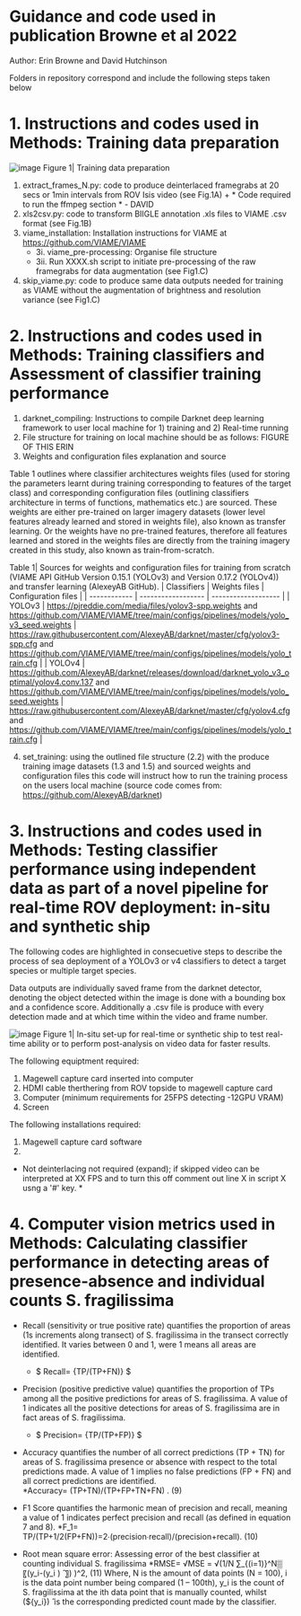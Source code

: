 # Guidance and code used in publication Browne et al 2022

Author: Erin Browne and David Hutchinson 

Folders in repository correspond and include the following steps taken below

# 1. Instructions and codes used in Methods: Training data preparation

![image](https://user-images.githubusercontent.com/91316035/167623090-17f7b6c2-183b-4633-b18b-962659cc5054.png)
Figure 1| Training data preparation 

1. extract_frames_N.py: code to produce deinterlaced framegrabs at 20 secs or 1min intervals from ROV Isis video (see Fig.1A) + * Code required to run the ffmpeg section * - DAVID
2. xls2csv.py: code to transform BIIGLE annotation .xls files to VIAME .csv format (see Fig.1B)
3. viame_installation: Installation instructions for VIAME at https://github.com/VIAME/VIAME 
   * 3i. viame_pre-processing: Organise file structure
   * 3ii. Run XXXX.sh script to initiate pre-processing of the raw framegrabs for data augmentation (see Fig1.C)
4. skip_viame.py: code to produce same data outputs needed for training as VIAME without the augmentation of brightness and resolution variance (see Fig1.C)

# 2. Instructions and codes used in Methods: Training classifiers and Assessment of classifier training performance

1. darknet_compiling: Instructions to compile Darknet deep learning framework to user local machine for 1) training and 2) Real-time running
2. File structure for training on local machine should be as follows:
 FIGURE OF THIS ERIN 
3. Weights and configuration files explanation and source

Table 1 outlines where classifier architectures weights files (used for storing the parameters learnt during training corresponding to features of the target class) and corresponding configuration files (outlining classifiers architecture in terms of functions, mathematics etc.) are sourced. These weights are either pre-trained on larger imagery datasets (lower level features already learned and stored in weights file), also known as transfer learning. Or the weights have no pre-trained features, therefore all features learned and stored in the weights files are directly from the training imagery created in this study, also known as train-from-scratch. 

Table 1| Sources for weights and configuration files for training from scratch (VIAME API GitHub Version 0.15.1 (YOLOv3) and Version 0.17.2 (YOLOv4)) and transfer learning (AlexeyAB GitHub).
| Classifiers  | Weights files      | Configuration files |
| ------------ | ------------------ | ------------------- |
| YOLOv3       | https://pjreddie.com/media/files/yolov3-spp.weights and https://github.com/VIAME/VIAME/tree/main/configs/pipelines/models/yolo_v3_seed.weights | https://raw.githubusercontent.com/AlexeyAB/darknet/master/cfg/yolov3-spp.cfg and https://github.com/VIAME/VIAME/tree/main/configs/pipelines/models/yolo_train.cfg |
| YOLOv4       | https://github.com/AlexeyAB/darknet/releases/download/darknet_yolo_v3_optimal/yolov4.conv.137 and https://github.com/VIAME/VIAME/tree/main/configs/pipelines/models/yolo_seed.weights  |  https://raw.githubusercontent.com/AlexeyAB/darknet/master/cfg/yolov4.cfg and https://github.com/VIAME/VIAME/tree/main/configs/pipelines/models/yolo_train.cfg |

4. set_training: using the outlined file structure (2.2) with the produce training image datasets (1.3 and 1.5) and sourced weights and configuration files this code will instruct how to run the training process on the users local machine (source code comes from: https://github.com/AlexeyAB/darknet)

# 3. Instructions and codes used in Methods: Testing classifier performance using independent data as part of a novel pipeline for real-time ROV deployment: in-situ and synthetic ship
The following codes are highlighted in consecuetive steps to describe the process of sea deployment of a YOLOv3 or v4 classifiers to detect a target species or multiple target species.

Data outputs are individually saved frame from the darknet detector, denoting the object detected within the image is done with a bounding box and a confidence score. Additionally a .csv file is produce with every detection made and at which time within the video and frame number.

![image](https://user-images.githubusercontent.com/91316035/163668237-5125358e-afaa-41f5-8f13-0a74f53569f1.png)
Figure 1| In-situ set-up for real-time or synthetic ship to test real-time ability or to perform post-analysis on video data for faster results.

The following equiptment required:
  1. Magewell capture card inserted into computer
  2. HDMI cable therthering from ROV topside to magewell capture card
  3. Computer (minimum requirements for 25FPS detecting -12GPU VRAM)
  4. Screen
  
 The following installations required: 
  1. Magewell capture card software
  2. 


* Not deinterlacing not required (expand); if skipped video can be interpreted at XX FPS and to turn this off comment out line X in script X usng a '#' key. *

# 4. Computer vision metrics used in Methods: Calculating classifier performance in detecting areas of presence-absence and individual counts S. fragilissima

- Recall (sensitivity or true positive rate) quantifies the proportion of areas (1s increments along transect) of S. fragilissima in the transect correctly identified. It varies between 0 and 1, were 1 means all areas are identified.
   * $ Recall=  {TP/(TP+FN)} $

- Precision (positive predictive value) quantifies the proportion of TPs among all the positive predictions for areas of S. fragilissima. A value of 1 indicates all the positive detections for areas of S. fragilissima are in fact areas of S. fragilissima.
  * $ Precision=  {TP/(TP+FP)} $ 

- Accuracy quantifies the number of all correct predictions (TP + TN) for areas of S. fragilissima presence or absence with respect to the total predictions made. A value of 1 implies no false predictions (FP + FN) and all correct predictions are identified.  
        *Accuracy=  (TP+TN)/(TP+FP+TN+FN)  .   (9)

- F1 Score quantifies the harmonic mean of precision and recall, meaning a value of 1 indicates perfect precision and recall (as defined in equation 7 and 8). 
        *F_1=  TP/(TP+1/2(FP+FN))=2∙(precision∙recall)/(precision+recall).   (10)

- Root mean square error: Assessing error of the best classifier at counting individual S. fragilissima
        *RMSE= √MSE  = √(1/N ∑_{(i=1)}^N▒〖(y_i-(y_i ) ̂ 〗) )^2,    (11)
Where, N is the amount of data points (N = 100), i is the data point number being compared (1 – 100th), y_i is the count of S. fragilissima at the ith data point that is manually counted, whilst (${y_i}) ̂ is the corresponding predicted count made by the classifier. 


